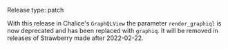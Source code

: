 Release type: patch

With this release in Chalice's `GraphQLView` the parameter `render_graphiql` is now deprecated and has been replaced with `graphiq`. It will be removed in releases of Strawberry made after 2022-02-22.
